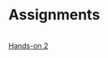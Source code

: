 
<h1>Assignments</h1>

<br>
<a href = "https://nighthawk-real.github.io/cis-2013-programs/hands-on-2/helloworld.html">Hands-on 2</a>
